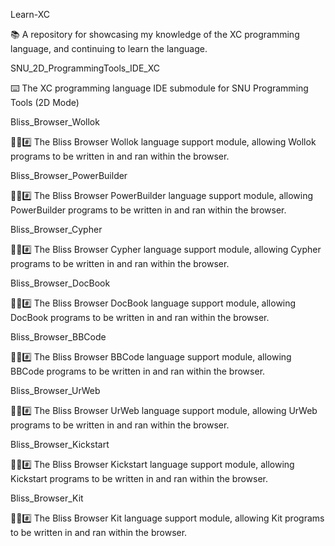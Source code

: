 
Learn-XC

📚️ A repository for showcasing my knowledge of the XC programming language, and continuing to learn the language. 

SNU_2D_ProgrammingTools_IDE_XC

⌨️ The XC programming language IDE submodule for SNU Programming Tools (2D Mode)

Bliss_Browser_Wollok

🌳️🌐️#️⃣️ The Bliss Browser Wollok language support module, allowing Wollok programs to be written in and ran within the browser.

Bliss_Browser_PowerBuilder

🌳️🌐️#️⃣️ The Bliss Browser PowerBuilder language support module, allowing PowerBuilder programs to be written in and ran within the browser.

Bliss_Browser_Cypher

🌳️🌐️#️⃣️ The Bliss Browser Cypher language support module, allowing Cypher programs to be written in and ran within the browser.

Bliss_Browser_DocBook

🌳️🌐️#️⃣️ The Bliss Browser DocBook language support module, allowing DocBook programs to be written in and ran within the browser.

Bliss_Browser_BBCode

🌳️🌐️#️⃣️ The Bliss Browser BBCode language support module, allowing BBCode programs to be written in and ran within the browser.

Bliss_Browser_UrWeb

🌳️🌐️#️⃣️ The Bliss Browser UrWeb language support module, allowing UrWeb programs to be written in and ran within the browser.

Bliss_Browser_Kickstart

🌳️🌐️#️⃣️ The Bliss Browser Kickstart language support module, allowing Kickstart programs to be written in and ran within the browser.

Bliss_Browser_Kit

🌳️🌐️#️⃣️ The Bliss Browser Kit language support module, allowing Kit programs to be written in and ran within the browser.

